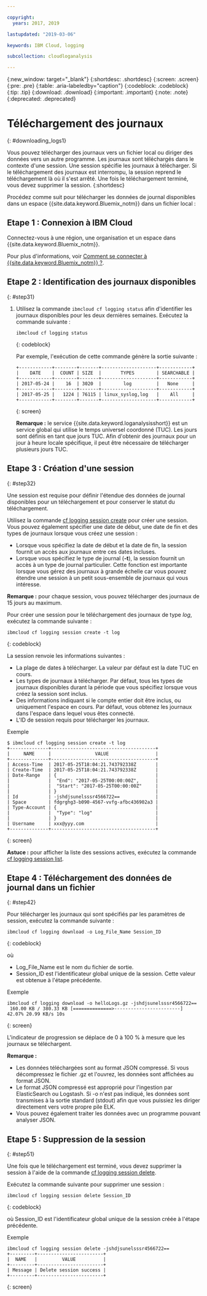 ```yaml
---

copyright:
  years: 2017, 2019

lastupdated: "2019-03-06"

keywords: IBM Cloud, logging

subcollection: cloudloganalysis

---
```


{:new_window: target="_blank"}
{:shortdesc: .shortdesc}
{:screen: .screen}
{:pre: .pre}
{:table: .aria-labeledby="caption"}
{:codeblock: .codeblock}
{:tip: .tip}
{:download: .download}
{:important: .important}
{:note: .note}
{:deprecated: .deprecated}

# Téléchargement des journaux
{: #downloading_logs1}

Vous pouvez télécharger des journaux vers un fichier local ou diriger des données vers un autre programme. Les journaux sont téléchargés dans le contexte d'une session. Une session
spécifie les journaux à télécharger. Si le téléchargement des journaux est interrompu, la session reprend le téléchargement là où il s'est arrêté. Une fois le téléchargement terminé, vous
devez supprimer la session.
{:shortdesc}

Procédez comme suit pour télécharger les données de journal disponibles dans un espace {{site.data.keyword.Bluemix_notm}} dans un fichier local :

## Etape 1 : Connexion à IBM Cloud

Connectez-vous à une région, une organisation et un espace dans {{site.data.keyword.Bluemix_notm}}. 

Pour plus d'informations, voir [Comment se connecter à {{site.data.keyword.Bluemix_notm}} ?](/docs/services/CloudLogAnalysis/qa/cli_qa.html#login).

## Etape 2 : Identification des journaux disponibles
{: #step31}

1. Utilisez la commande `ibmcloud cf logging status` afin d'identifier les journaux disponibles pour les deux dernières semaines. Exécutez la commande suivante :

    ```
    ibmcloud cf logging status
    ```
    {: codeblock}
    
    Par exemple, l'exécution de cette commande génère la sortie suivante :
    
    ```
    +------------+--------+-------+--------------------+------------+
    |    DATE    |  COUNT | SIZE  |       TYPES        | SEARCHABLE |
    +------------+--------+-------+--------------------+------------+
    | 2017-05-24 |    16  | 3020  |        log         |   None     |
    +------------+--------+-------+--------------------+------------+
    | 2017-05-25 |   1224 | 76115 | linux_syslog,log   |    All     |
    +------------+--------+-------+--------------------+------------+
    ```
    {: screen}

    **Remarque :** le service {{site.data.keyword.loganalysisshort}} est un service global qui utilise le temps universel coordonné (TUC). Les jours sont définis
en tant que jours TUC. Afin d'obtenir des journaux pour un jour à heure locale spécifique, il peut être nécessaire de télécharger plusieurs jours TUC.


## Etape 3 : Création d'une session
{: #step32}

Une session est requise pour définir l'étendue des données de journal disponibles pour un téléchargement et pour conserver le statut du téléchargement. 

Utilisez la commande [cf logging session create](/docs/services/CloudLogAnalysis/reference/logging_cli.html#session_create1) pour créer une session. Vous pouvez également spécifier une date
de début, une date de fin et des types de journaux lorsque vous créez une session :  

* Lorsque vous spécifiez la date de début et la date de fin, la session fournit un accès aux journaux entre ces dates incluses. 
* Lorsque vous spécifiez le type de journal (**-t**), la session fournit un accès à un type de journal particulier. Cette fonction est importante lorsque vous
gérez des journaux à grande échelle car vous pouvez étendre une session à un petit sous-ensemble de journaux qui vous intéresse.

**Remarque :** pour chaque session, vous pouvez télécharger des journaux de 15 jours au maximum.

Pour créer une session pour le téléchargement des journaux de type *log*, exécutez la commande suivante :

```
ibmcloud cf logging session create -t log
```
{: codeblock}

La session renvoie les informations suivantes :

* La plage de dates à télécharger. La valeur par défaut est la date TUC en cours.
* Les types de journaux à télécharger. Par défaut, tous les types de journaux disponibles durant la période que vous spécifiez lorsque vous créez la session sont inclus. 
* Des informations indiquant si le compte entier doit être inclus, ou uniquement l'espace en cours. Par défaut, vous obtenez les journaux dans l'espace dans lequel vous êtes connecté.
* L'ID de session requis pour télécharger les journaux.

Exemple

```
$ ibmcloud cf logging session create -t log     
+--------------+--------------------------------------+
|     NAME     |                VALUE                 |
+--------------+--------------------------------------+
| Access-Time  | 2017-05-25T18:04:21.743792338Z       |
| Create-Time  | 2017-05-25T18:04:21.743792338Z       |
| Date-Range   | {                                    |
|              |  "End": "2017-05-25T00:00:00Z",      |
|              |  "Start": "2017-05-25T00:00:00Z"     |
|              | }                                    |
| Id           | -jshdjsunelsssr4566722==             |
| Space        | fdgrghg3-b090-4567-vvfg-afbc436902a3 |
| Type-Account | {                                    |
|              |  "Type": "log"                       |
|              | }                                    |
| Username     | xxx@yyy.com                          |
+--------------+--------------------------------------+
```
{: screen}

**Astuce :** pour afficher la liste des sessions actives, exécutez la commande [cf logging session list](/docs/services/CloudLogAnalysis/reference/logging_cli.html#session_list1).

## Etape 4 : Téléchargement des données de journal dans un fichier
{: #step42}

Pour télécharger les journaux qui sont spécifiés par les paramètres de session, exécutez la commande suivante :

```
ibmcloud cf logging download -o Log_File_Name Session_ID
```
{: codeblock}

où

* Log_File_Name est le nom du fichier de sortie.
* Session_ID est l'identificateur global unique de la session. Cette valeur est obtenue à l'étape précédente.

Exemple

```
ibmcloud cf logging download -o helloLogs.gz -jshdjsunelsssr4566722==
 160.00 KB / 380.33 KB [==============>------------------------]  42.07% 20.99 KB/s 10s
```
{: screen}

L'indicateur de progression se déplace de 0 à 100 % à mesure que les journaux se téléchargent.

**Remarque :** 

* Les données téléchargées sont au format JSON compressé. Si vous décompressez le fichier .gz et l'ouvrez, les données sont affichées au format JSON. 
* Le format JSON compressé est approprié pour l'ingestion par ElasticSearch ou Logstash. Si -o n'est pas indiqué, les données sont transmises à la sortie standard (stdout) afin que vous puissiez
les diriger directement vers votre propre pile ELK.
* Vous pouvez également traiter les données avec un programme pouvant analyser JSON. 

## Etape 5 : Suppression de la session
{: #step51}

Une fois que le téléchargement est terminé, vous devez supprimer la session à l'aide de la commande [cf logging session delete](/docs/services/CloudLogAnalysis/reference/logging_cli.html#session_delete1). 

Exécutez la commande suivante pour supprimer une session :

```
ibmcloud cf logging session delete Session_ID
```
{: codeblock}

où Session_ID est l'identificateur global unique de la session créée à l'étape précédente.

Exemple

```
ibmcloud cf logging session delete -jshdjsunelsssr4566722==
+---------+------------------------+
|  NAME   |         VALUE          |
+---------+------------------------+
| Message | Delete session success |
+---------+------------------------+
```
{: screen}




